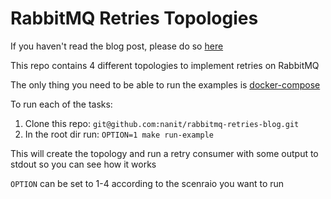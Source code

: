 # RabbitMQ Retries Topologies

If you haven't read the blog post, please do so [here](link)

This repo contains 4 different topologies to implement retries on RabbitMQ

The only thing you need to be able to run the examples is [docker-compose](https://docs.docker.com/compose/install/)

To run each of the tasks:

1. Clone this repo: `git@github.com:nanit/rabbitmq-retries-blog.git`
2. In the root dir run: `OPTION=1 make run-example`

This will create the topology and run a retry consumer with some output to stdout so you can see how it works

`OPTION` can be set to 1-4 according to the scenraio you want to run
